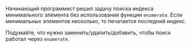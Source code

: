 Начинающий программист решил задачу поиска индекса минимального элемента без использования функции `enumerate`.
Если минимальных элементов несколько, то печатается последний индекс.

Подумайте, что нужно заменить/удалить/добавить, чтобы поиск работал через `enumerate`.